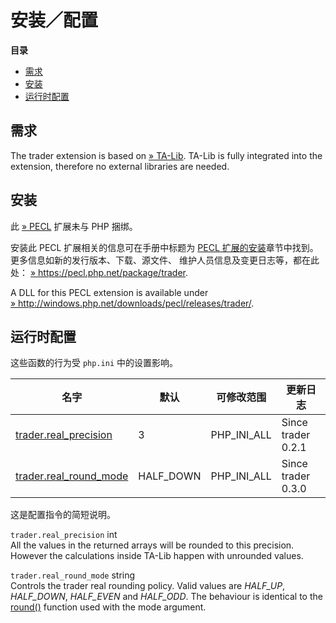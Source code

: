 安装／配置
==========

**目录**

-   [需求](/trader/setup.html#需求)
-   [安装](/trader/setup.html#安装)
-   [运行时配置](/trader/setup.html#运行时配置)

需求
----

The trader extension is based on
<a href="http://www.ta-lib.org/" class="link external">» TA-Lib</a>.
TA-Lib is fully integrated into the extension, therefore no external
libraries are needed.

安装
----

此 <a href="https://pecl.php.net/" class="link external">» PECL</a>
扩展未与 PHP 捆绑。

安装此 PECL 扩展相关的信息可在手册中标题为
<a href="/install/pecl.html" class="link">PECL 扩展的安装</a>章节中找到。更多信息如新的发行版本、下载、源文件、
维护人员信息及变更日志等，都在此处：
<a href="https://pecl.php.net/package/trader" class="link external">» https://pecl.php.net/package/trader</a>.

A DLL for this PECL extension is available under
<a href="http://windows.php.net/downloads/pecl/releases/trader/" class="link external">» http://windows.php.net/downloads/pecl/releases/trader/</a>.

运行时配置
----------

这些函数的行为受 `php.ini` 中的设置影响。

| 名字                                                                  | 默认       | 可修改范围    | 更新日志           |
|-----------------------------------------------------------------------|------------|---------------|--------------------|
| <a href="/trader/setup.html#" class="link">trader.real_precision</a>  | 3          | PHP\_INI\_ALL | Since trader 0.2.1 |
| <a href="/trader/setup.html#" class="link">trader.real_round_mode</a> | HALF\_DOWN | PHP\_INI\_ALL | Since trader 0.3.0 |

这是配置指令的简短说明。

`trader.real_precision` <span class="type">int</span>  
All the values in the returned arrays will be rounded to this precision.
However the calculations inside TA-Lib happen with unrounded values.

`trader.real_round_mode` <span class="type">string</span>  
Controls the trader real rounding policy. Valid values are *HALF\_UP*,
*HALF\_DOWN*, *HALF\_EVEN* and *HALF\_ODD*. The behaviour is identical
to the <a href="/ref/math.html#round" class="link">round()</a> function
used with the mode argument.
